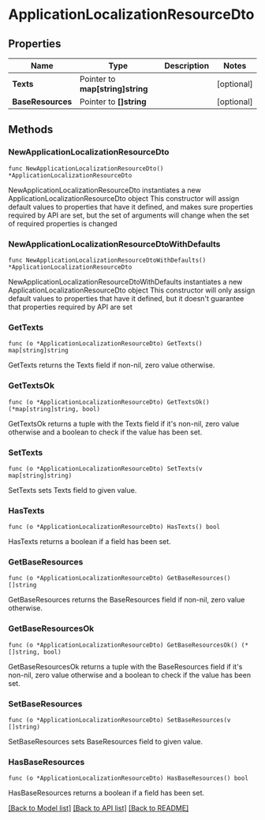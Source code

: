 # ApplicationLocalizationResourceDto

## Properties

Name | Type | Description | Notes
------------ | ------------- | ------------- | -------------
**Texts** | Pointer to **map[string]string** |  | [optional] 
**BaseResources** | Pointer to **[]string** |  | [optional] 

## Methods

### NewApplicationLocalizationResourceDto

`func NewApplicationLocalizationResourceDto() *ApplicationLocalizationResourceDto`

NewApplicationLocalizationResourceDto instantiates a new ApplicationLocalizationResourceDto object
This constructor will assign default values to properties that have it defined,
and makes sure properties required by API are set, but the set of arguments
will change when the set of required properties is changed

### NewApplicationLocalizationResourceDtoWithDefaults

`func NewApplicationLocalizationResourceDtoWithDefaults() *ApplicationLocalizationResourceDto`

NewApplicationLocalizationResourceDtoWithDefaults instantiates a new ApplicationLocalizationResourceDto object
This constructor will only assign default values to properties that have it defined,
but it doesn't guarantee that properties required by API are set

### GetTexts

`func (o *ApplicationLocalizationResourceDto) GetTexts() map[string]string`

GetTexts returns the Texts field if non-nil, zero value otherwise.

### GetTextsOk

`func (o *ApplicationLocalizationResourceDto) GetTextsOk() (*map[string]string, bool)`

GetTextsOk returns a tuple with the Texts field if it's non-nil, zero value otherwise
and a boolean to check if the value has been set.

### SetTexts

`func (o *ApplicationLocalizationResourceDto) SetTexts(v map[string]string)`

SetTexts sets Texts field to given value.

### HasTexts

`func (o *ApplicationLocalizationResourceDto) HasTexts() bool`

HasTexts returns a boolean if a field has been set.

### GetBaseResources

`func (o *ApplicationLocalizationResourceDto) GetBaseResources() []string`

GetBaseResources returns the BaseResources field if non-nil, zero value otherwise.

### GetBaseResourcesOk

`func (o *ApplicationLocalizationResourceDto) GetBaseResourcesOk() (*[]string, bool)`

GetBaseResourcesOk returns a tuple with the BaseResources field if it's non-nil, zero value otherwise
and a boolean to check if the value has been set.

### SetBaseResources

`func (o *ApplicationLocalizationResourceDto) SetBaseResources(v []string)`

SetBaseResources sets BaseResources field to given value.

### HasBaseResources

`func (o *ApplicationLocalizationResourceDto) HasBaseResources() bool`

HasBaseResources returns a boolean if a field has been set.


[[Back to Model list]](../README.md#documentation-for-models) [[Back to API list]](../README.md#documentation-for-api-endpoints) [[Back to README]](../README.md)


